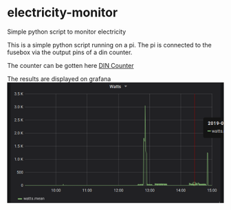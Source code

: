 # electricity-monitor
Simple python script to monitor electricity

This is a simple python script running on a pi.
The pi is connected to the fusebox via the output pins of a din counter.

The counter can be gotten here [DIN Counter](https://www.amazon.co.uk/dp/B00T7UEZFK/ref=pe_3187911_185740111_TE_item)

The results are displayed on grafana
![alt text](https://github.com/ronandoolan2/electricity-monitor/blob/master/Sample-usage.png)

